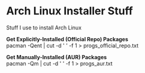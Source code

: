 # Arch Linux Installer Stuff

Stuff I use to install Arch Linux

__Get Explicitly-Installed (Official Repo) Packages__  
pacman -Qent | cut -d ' ' -f 1 > progs_official_repo.txt

__Get Manually-Installed (AUR) Packages__    
pacman -Qm | cut -d ' ' -f 1 > progs_aur.txt
